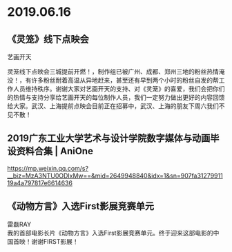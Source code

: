 # 2019.06.16


## 《灵笼》线下点映会

艺画开天  

灵笼线下点映会三城提前开燃！，制作组已被广州、成都、郑州三地的粉丝热情淹没！，有许多粉丝耐着高温从异地赶来，甚至还有早到两个小时的粉丝自发的帮工作人员维持秩序。谢谢大家对艺画开天的支持、对《灵笼》的喜爱，我们会把你们的热情与支持分享给艺画开天的每位制作人员，我们一定努力做出更好的内容回馈给大家。武汉、上海提前点映会目前正在招募中，武汉、上海的朋友下周六我们不见不散！
 


## 2019广东工业大学艺术与设计学院数字媒体与动画毕设资料合集 | AniOne

https://mp.weixin.qq.com/s?__biz=MzA3NTU0ODIxMw==&mid=2649948840&idx=1&sn=907fa3127991119a4a797817e6614636
## 《动物方言》入选First影展竞赛单元

雷磊RAY  
我的首部电影长片《动物方言》入选First影展竞赛单元。终于迎来这部电影的中国首映！谢谢FIRST影展！

 